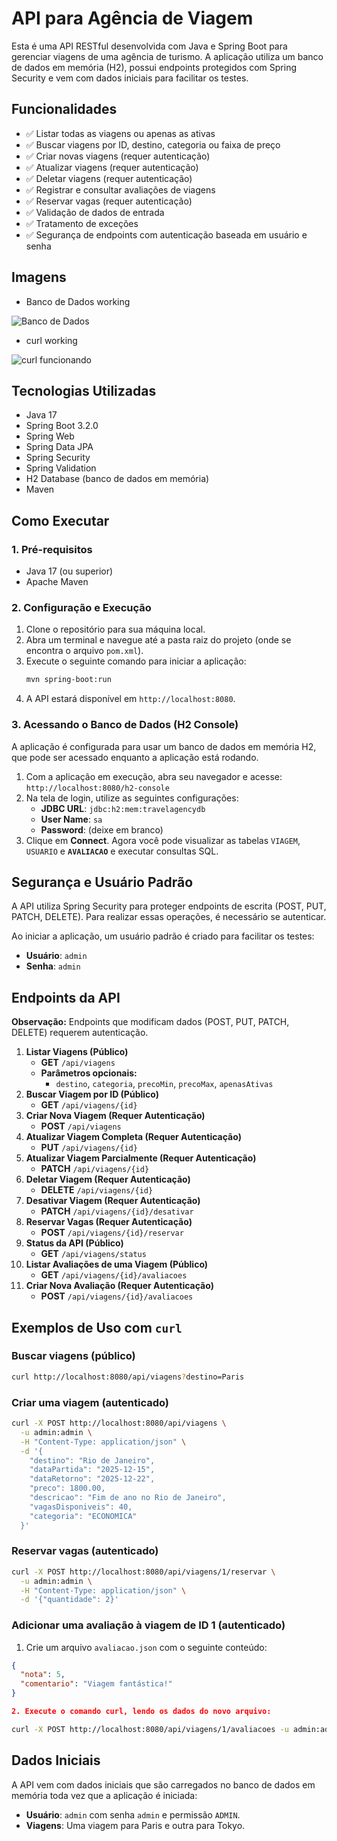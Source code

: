 # API para Agência de Viagem

Esta é uma API RESTful desenvolvida com Java e Spring Boot para gerenciar viagens de uma agência de turismo. A aplicação utiliza um banco de dados em memória (H2), possui endpoints protegidos com Spring Security e vem com dados iniciais para facilitar os testes.

## Funcionalidades

  - ✅ Listar todas as viagens ou apenas as ativas
  - ✅ Buscar viagens por ID, destino, categoria ou faixa de preço
  - ✅ Criar novas viagens (requer autenticação)
  - ✅ Atualizar viagens (requer autenticação)
  - ✅ Deletar viagens (requer autenticação)
  - ✅ Registrar e consultar avaliações de viagens
  - ✅ Reservar vagas (requer autenticação)
  - ✅ Validação de dados de entrada
  - ✅ Tratamento de exceções
  - ✅ Segurança de endpoints com autenticação baseada em usuário e senha

## Imagens

- Banco de Dados working

![Banco de Dados](https://github.com/user-attachments/assets/ec25884b-c778-4e20-be95-ed44329356dc)

- curl working

![curl funcionando](https://github.com/user-attachments/assets/0fe557ff-d33d-4ded-84df-92d24a3643a9)

## Tecnologias Utilizadas

  - Java 17
  - Spring Boot 3.2.0
  - Spring Web
  - Spring Data JPA
  - Spring Security
  - Spring Validation
  - H2 Database (banco de dados em memória)
  - Maven

## Como Executar

### 1\. Pré-requisitos

  - Java 17 (ou superior)
  - Apache Maven

### 2\. Configuração e Execução

1.  Clone o repositório para sua máquina local.
2.  Abra um terminal e navegue até a pasta raiz do projeto (onde se encontra o arquivo `pom.xml`).
3.  Execute o seguinte comando para iniciar a aplicação:
    ```bash
    mvn spring-boot:run
    ```
4.  A API estará disponível em `http://localhost:8080`.

### 3\. Acessando o Banco de Dados (H2 Console)

A aplicação é configurada para usar um banco de dados em memória H2, que pode ser acessado enquanto a aplicação está rodando.

1.  Com a aplicação em execução, abra seu navegador e acesse: `http://localhost:8080/h2-console`
2.  Na tela de login, utilize as seguintes configurações:
      - **JDBC URL**: `jdbc:h2:mem:travelagencydb`
      - **User Name**: `sa`
      - **Password**: (deixe em branco)
3.  Clique em **Connect**. Agora você pode visualizar as tabelas `VIAGEM`, `USUARIO` e **`AVALIACAO`** e executar consultas SQL.

## Segurança e Usuário Padrão

A API utiliza Spring Security para proteger endpoints de escrita (POST, PUT, PATCH, DELETE). Para realizar essas operações, é necessário se autenticar.

Ao iniciar a aplicação, um usuário padrão é criado para facilitar os testes:

  - **Usuário**: `admin`
  - **Senha**: `admin`

## Endpoints da API

**Observação:** Endpoints que modificam dados (POST, PUT, PATCH, DELETE) requerem autenticação.

1.  **Listar Viagens (Público)**
      - **GET** `/api/viagens`
      - **Parâmetros opcionais:**
          - `destino`, `categoria`, `precoMin`, `precoMax`, `apenasAtivas`
2.  **Buscar Viagem por ID (Público)**
      - **GET** `/api/viagens/{id}`
3.  **Criar Nova Viagem (Requer Autenticação)**
      - **POST** `/api/viagens`
4.  **Atualizar Viagem Completa (Requer Autenticação)**
      - **PUT** `/api/viagens/{id}`
5.  **Atualizar Viagem Parcialmente (Requer Autenticação)**
      - **PATCH** `/api/viagens/{id}`
6.  **Deletar Viagem (Requer Autenticação)**
      - **DELETE** `/api/viagens/{id}`
7.  **Desativar Viagem (Requer Autenticação)**
      - **PATCH** `/api/viagens/{id}/desativar`
8.  **Reservar Vagas (Requer Autenticação)**
      - **POST** `/api/viagens/{id}/reservar`
9.  **Status da API (Público)**
      - **GET** `/api/viagens/status`
10. **Listar Avaliações de uma Viagem (Público)**
      - **GET** `/api/viagens/{id}/avaliacoes`
11. **Criar Nova Avaliação (Requer Autenticação)**
      - **POST** `/api/viagens/{id}/avaliacoes`

## Exemplos de Uso com `curl`

### Buscar viagens (público)

```bash
curl http://localhost:8080/api/viagens?destino=Paris
```

### Criar uma viagem (autenticado)

```bash
curl -X POST http://localhost:8080/api/viagens \
  -u admin:admin \
  -H "Content-Type: application/json" \
  -d '{
    "destino": "Rio de Janeiro",
    "dataPartida": "2025-12-15",
    "dataRetorno": "2025-12-22",
    "preco": 1800.00,
    "descricao": "Fim de ano no Rio de Janeiro",
    "vagasDisponiveis": 40,
    "categoria": "ECONOMICA"
  }'
```

### Reservar vagas (autenticado)

```bash
curl -X POST http://localhost:8080/api/viagens/1/reservar \
  -u admin:admin \
  -H "Content-Type: application/json" \
  -d '{"quantidade": 2}'
```

### Adicionar uma avaliação à viagem de ID 1 (autenticado)

1. Crie um arquivo `avaliacao.json` com o seguinte conteúdo:

```json
{
  "nota": 5,
  "comentario": "Viagem fantástica!"
}

2. Execute o comando curl, lendo os dados do novo arquivo:
```

```bash
curl -X POST http://localhost:8080/api/viagens/1/avaliacoes -u admin:admin -H "Content-Type: application/json" -d @avaliacao.json
```

## Dados Iniciais

A API vem com dados iniciais que são carregados no banco de dados em memória toda vez que a aplicação é iniciada:

  - **Usuário**: `admin` com senha `admin` e permissão `ADMIN`.
  - **Viagens**: Uma viagem para Paris e outra para Tokyo.